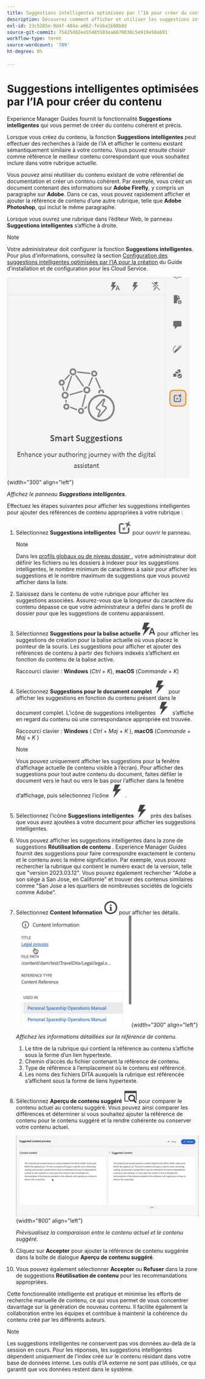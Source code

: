 ```yaml
---
title: Suggestions intelligentes optimisées par l’IA pour créer du contenu
description: Découvrez comment afficher et utiliser les suggestions intelligentes optimisées par l’IA dans l’éditeur web.
exl-id: 23c5285e-0d4f-484a-a062-fe1ba1608b8d
source-git-commit: 75425d82ee55485503ea6678030c5e919e50a691
workflow-type: tm+mt
source-wordcount: '789'
ht-degree: 0%

---
```


# Suggestions intelligentes optimisées par l’IA pour créer du contenu

Experience Manager Guides fournit la fonctionnalité **Suggestions intelligentes** qui vous permet de créer du contenu cohérent et précis.

Lorsque vous créez du contenu, la fonction **Suggestions intelligentes** peut effectuer des recherches à l’aide de l’IA et afficher le contenu existant sémantiquement similaire à votre contenu. Vous pouvez ensuite choisir comme référence le meilleur contenu correspondant que vous souhaitez inclure dans votre rubrique actuelle.

Vous pouvez ainsi réutiliser du contenu existant de votre référentiel de documentation et créer un contenu cohérent. Par exemple, vous créez un document contenant des informations sur **Adobe Firefly**, y compris un paragraphe sur **Adobe**. Dans ce cas, vous pouvez rapidement afficher et ajouter la référence de contenu d’une autre rubrique, telle que **Adobe Photoshop**, qui inclut le même paragraphe.





Lorsque vous ouvrez une rubrique dans l’éditeur Web, le panneau **Suggestions intelligentes** s’affiche à droite.

>[!NOTE]
>
> Votre administrateur doit configurer la fonction **Suggestions intelligentes**. Pour plus d’informations, consultez la section [Configuration des suggestions intelligentes optimisées par l’IA pour la création](../cs-install-guide/conf-smart-suggestions.md) du Guide d’installation et de configuration pour les Cloud Service.

![Panneau de suggestions dynamiques](images/smart-suggestions-panel.png){width="300" align="left"}

*Affichez le panneau **Suggestions intelligentes**.*

Effectuez les étapes suivantes pour afficher les suggestions intelligentes pour ajouter des références de contenu appropriées à votre rubrique :

1. Sélectionnez **Suggestions intelligentes** ![ icône de suggestions intelligentes](images/smart-suggestions-icon.svg) pour ouvrir le panneau.



   >[!NOTE]
   >
   > Dans les [ profils globaux ou de niveau dossier ](../cs-install-guide/conf-folder-level.md#conf-ai-smart-suggestions), votre administrateur doit définir les fichiers ou les dossiers à indexer pour les suggestions intelligentes, le nombre minimum de caractères à saisir pour afficher les suggestions et le nombre maximum de suggestions que vous pouvez afficher dans la liste.

1. Saisissez dans le contenu de votre rubrique pour afficher les suggestions associées. Assurez-vous que la longueur du caractère du contenu dépasse ce que votre administrateur a défini dans le profil de dossier pour que les suggestions de contenu apparaissent.

1. Sélectionnez **Suggestions pour la balise actuelle** ![Icône de balise active de suggestions dynamiques](images/smart-suggestions-current-tag-icon.svg) pour afficher les suggestions de création pour la balise actuelle où vous placez le pointeur de la souris.  Les suggestions pour afficher et ajouter des références de contenu à partir des fichiers indexés s’affichent en fonction du contenu de la balise active.

   Raccourci clavier : **Windows** (*Ctrl* + *K*), **macOS** (*Commande* + *K*)
1. Sélectionnez **Suggestions pour le document complet** ![Icône de document complet de suggestions dynamiques](images/smart-suggestions-complete-document-icon.svg) pour afficher les suggestions en fonction du contenu présent dans le document complet.  L’icône de suggestions intelligentes ![icône de suggestions intelligentes](images/smart-suggestions-complete-document-icon.svg) s’affiche en regard du contenu où une correspondance appropriée est trouvée.

   Raccourci clavier : **Windows** ( *Ctrl* + *Maj* + *K* ), **macOS** (*Commande* + *Maj* + *K* )

   >[!NOTE]
   >
   > Vous pouvez uniquement afficher les suggestions pour la fenêtre d’affichage actuelle (le contenu visible à l’écran). Pour afficher des suggestions pour tout autre contenu du document, faites défiler le document vers le haut ou vers le bas pour l’afficher dans la fenêtre d’affichage, puis sélectionnez l’icône ![Icône de suggestions intelligentes](images/smart-suggestions-complete-document-icon.svg) .

1. Sélectionnez l’icône **Suggestions intelligentes** ![ ](images/smart-suggestions-complete-document-icon.svg) près des balises que vous avez ajoutées à votre document pour afficher les suggestions intelligentes.
1. Vous pouvez afficher les suggestions intelligentes dans la zone de suggestions **Réutilisation de contenu** .  Experience Manager Guides fournit des suggestions pour faire correspondre exactement le contenu et le contenu avec la même signification. Par exemple, vous pouvez rechercher la rubrique qui contient le numéro exact de la version, telle que &quot;version 2023.03.12&quot;. Vous pouvez également rechercher &quot;Adobe a son siège à San Jose, en Californie&quot; et trouver des contenus similaires comme &quot;San Jose a les quartiers de nombreuses sociétés de logiciels comme Adobe&quot;.
1. Sélectionnez **Content Information** ![Content Information](images/smart-suggestions-content-info-icon.svg) pour afficher les détails.
   ![Panneau d’informations sur le contenu](images/smart-suggestions-content-information.png){width="300" align="left"}

   *Affichez les informations détaillées sur la référence de contenu.*

   1. Le titre de la rubrique qui contient la référence au contenu s’affiche sous la forme d’un lien hypertexte.
   1. Chemin d’accès du fichier contenant la référence de contenu.
   1. Type de référence à l’emplacement où le contenu est référencé.
   1. Les noms des fichiers DITA auxquels la rubrique est référencée s’affichent sous la forme de liens hypertexte.
1. Sélectionnez **Aperçu de contenu suggéré** ![Icône d’aperçu de suggestions intelligentes](images/smart-suggestions-preview-icon.svg) pour comparer le contenu actuel au contenu suggéré. Vous pouvez ainsi comparer les différences et déterminer si vous souhaitez ajouter la référence de contenu pour le contenu suggéré et la rendre cohérente ou conserver votre contenu actuel.

   ![Aperçu du contenu suggéré](images/smart-suggestions-suggested-content-preview.png){width="800" align="left"}

   *Prévisualisez la comparaison entre le contenu actuel et le contenu suggéré.*

1. Cliquez sur **Accepter** pour ajouter la référence de contenu suggérée dans la boîte de dialogue **Aperçu de contenu suggéré**.
1. Vous pouvez également sélectionner **Accepter** ou **Refuser** dans la zone de suggestions **Réutilisation de contenu** pour les recommandations appropriées.


Cette fonctionnalité intelligente est pratique et minimise les efforts de recherche manuelle de contenu, ce qui vous permet de vous concentrer davantage sur la génération de nouveau contenu. Il facilite également la collaboration entre les équipes et contribue à maintenir la cohérence du contenu créé par les différents auteurs.

>[!NOTE]
>
>Les suggestions intelligentes ne conservent pas vos données au-delà de la session en cours. Pour les réponses, les suggestions intelligentes dépendent uniquement de l’index créé sur le contenu résidant dans votre base de données interne. Les outils d’IA externe ne sont pas utilisés, ce qui garantit que vos données restent dans le système.
